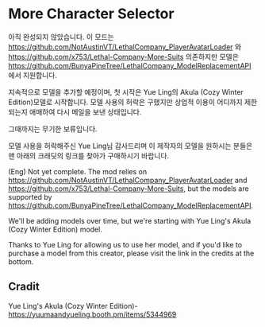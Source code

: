 # More Character Selector

아직 완성되지 않았습니다.
이 모드는 https://github.com/NotAustinVT/LethalCompany_PlayerAvatarLoader 와 https://github.com/x753/Lethal-Company-More-Suits 의존하지만 모델은 https://github.com/BunyaPineTree/LethalCompany_ModelReplacementAPI 에서 지원합니다.

지속적으로 모델을 추가할 예정이며, 첫 시작은 Yue Ling의 Akula (Cozy Winter Edition)모델로 시작합니다.
모델 사용의 허락은 구했지만 상업적 이용이 어디까지 제한되는지 애매하여 다시 메일을 보낸 상태입니다.

그때까지는 무기한 보류입니다.

모델 사용을 허락해주신 Yue Ling님 감사드리며 이 제작자의 모델을 원하시는 분들은 맨 아래의 크래딧의 링크를 찾아가 구매하시기 바랍니다.

(Eng)
Not yet complete.
The mod relies on https://github.com/NotAustinVT/LethalCompany_PlayerAvatarLoader and https://github.com/x753/Lethal-Company-More-Suits, but the models are supported by https://github.com/BunyaPineTree/LethalCompany_ModelReplacementAPI.

We'll be adding models over time, but we're starting with Yue Ling's Akula (Cozy Winter Edition) model.

Thanks to Yue Ling for allowing us to use her model, and if you'd like to purchase a model from this creator, please visit the link in the credits at the bottom.



Cradit
----------------------------------------------------------------------
Yue Ling's Akula (Cozy Winter Edition)-https://yuumaandyueling.booth.pm/items/5344969